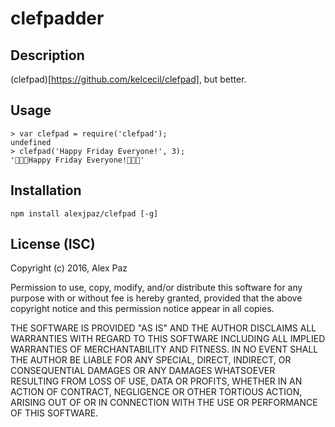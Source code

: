 clefpadder
=======

Description
-----------
(clefpad)[https://github.com/kelcecil/clefpad], but better.

Usage
-----
    > var clefpad = require('clefpad');
    undefined
    > clefpad('Happy Friday Everyone!', 3);
    '🎼🎼🎼Happy Friday Everyone!🎼🎼🎼'

Installation
------------
    npm install alexjpaz/clefpad [-g]

License (ISC)
-------
Copyright (c) 2016, Alex Paz

Permission to use, copy, modify, and/or distribute this software for any purpose with or without fee is hereby granted, provided that the above copyright notice and this permission notice appear in all copies.

THE SOFTWARE IS PROVIDED "AS IS" AND THE AUTHOR DISCLAIMS ALL WARRANTIES WITH REGARD TO THIS SOFTWARE INCLUDING ALL IMPLIED WARRANTIES OF MERCHANTABILITY AND FITNESS. IN NO EVENT SHALL THE AUTHOR BE LIABLE FOR ANY SPECIAL, DIRECT, INDIRECT, OR CONSEQUENTIAL DAMAGES OR ANY DAMAGES WHATSOEVER RESULTING FROM LOSS OF USE, DATA OR PROFITS, WHETHER IN AN ACTION OF CONTRACT, NEGLIGENCE OR OTHER TORTIOUS ACTION, ARISING OUT OF OR IN CONNECTION WITH THE USE OR PERFORMANCE OF THIS SOFTWARE.
